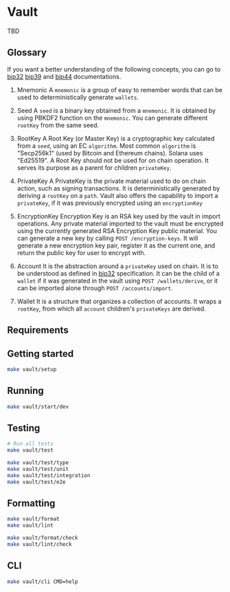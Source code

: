 # Vault

TBD

## Glossary

If you want a better understanding of the following concepts, you can go to [bip32](https://github.com/bitcoin/bips/blob/master/bip-0032.mediawiki) [bip39](https://github.com/bitcoin/bips/blob/master/bip-0039.mediawiki) and [bip44](https://github.com/bitcoin/bips/blob/master/bip-0044.mediawiki) documentations.

1. Mnemonic
  A `mnemonic` is a group of easy to remember words that can be used to deterministically generate `wallets`.

2. Seed
  A `seed` is a binary key obtained from a `mnemonic`. It is obtained by using PBKDF2 function on the `mnemonic`. You can generate different `rootKey` from the same seed.

3. RootKey
  A Root Key (or Master Key) is a cryptographic key calculated from a `seed`, using an EC `algorithm`. Most common `algorithm` is "Secp256k1" (used by Bitcoin and Ethereum chains). Solana uses "Ed25519".
  A Root Key should not be used for on chain operation. It serves its purpose as a parent for children `privateKey`.

4. PrivateKey
  A PrivateKey is the private material used to do on chain action, such as signing transactions. It is deterministically generated by deriving a `rootKey` on a `path`. Vault also offers the capability to import a `privateKey`, if it was previously encrypted using an `encryptionKey`

5. EncryptionKey
  Encryption Key is an RSA key used by the vault in import operations. Any private material imported to the vault must be encrypted using the currently generated RSA Encryption Key public material.
  You can generate a new key by calling `POST /encryption-keys`. It will generate a new encryption key pair, register it as the current one, and return the public key for user to encrypt with. 

4. Account
  It is the abstraction around a `privateKey` used on chain. It is to be understood as defined in [bip32](https://github.com/bitcoin/bips/blob/master/bip-0032.mediawiki) specification. It can be the child of a `wallet` if it was generated in the vault using `POST /wallets/derive`, or it can be imported alone through `POST /accounts/import`.

5. Wallet
  It is a structure that organizes a collection of accounts. It wraps a `rootKey`, from which all `account` children's `privateKeys` are derived.


## Requirements

## Getting started

```bash
make vault/setup
```

## Running

```bash
make vault/start/dev
```

## Testing

```bash
# Run all tests
make vault/test

make vault/test/type
make vault/test/unit
make vault/test/integration
make vault/test/e2e
```

## Formatting

```bash
make vault/format
make vault/lint

make vault/format/check
make vault/lint/check
```

## CLI

```bash
make vault/cli CMD=help
```
